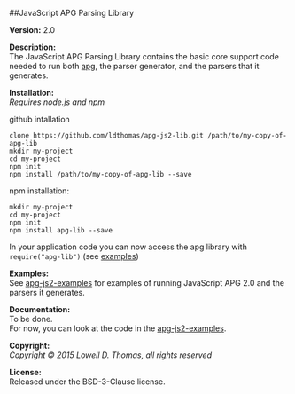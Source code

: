 ##JavaScript APG Parsing Library

**Version:**  2.0

**Description:**  
The JavaScript APG Parsing Library contains the basic core support code needed to run both <a href="https://github.com/ldthomas/apg-js2">apg<a/>, the parser generator, and the parsers that it generates.

**Installation:**  
*Requires node.js and npm*

github intallation  
```
clone https://github.com/ldthomas/apg-js2-lib.git /path/to/my-copy-of-apg-lib
mkdir my-project 
cd my-project 
npm init
npm install /path/to/my-copy-of-apg-lib --save
```
npm installation:  
```
mkdir my-project 
cd my-project 
npm init
npm install apg-lib --save
```
In your application code you can now access the apg library with `require("apg-lib")`
(see <a href="https://github.com/ldthomas/apg-js2-examples">examples</a>)

**Examples:**  
See <a href="https://github.com/ldthomas/apg-js2-examples">apg-js2-examples</a> for examples of running JavaScript APG 2.0 and the parsers it generates.
  
**Documentation:**  
To be done.  
For now, you can look at the code in the <a href="https://github.com/ldthomas/apg-js2-examples">apg-js2-examples</a>.

**Copyright:**  
  *Copyright &copy; 2015 Lowell D. Thomas, all rights reserved*  

**License:**  
Released under the BSD-3-Clause license.
      
